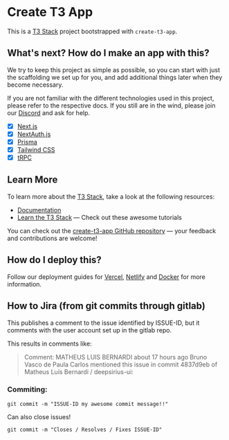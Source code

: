 # Create T3 App

This is a [T3 Stack](https://create.t3.gg/) project bootstrapped with `create-t3-app`.

## What's next? How do I make an app with this?

We try to keep this project as simple as possible, so you can start with just the scaffolding we set up for you, and add additional things later when they become necessary.

If you are not familiar with the different technologies used in this project, please refer to the respective docs. If you still are in the wind, please join our [Discord](https://t3.gg/discord) and ask for help.

- [x] [Next.js](https://nextjs.org)
- [x] [NextAuth.js](https://next-auth.js.org)
- [x] [Prisma](https://prisma.io)
- [x] [Tailwind CSS](https://tailwindcss.com)
- [x] [tRPC](https://trpc.io)

## Learn More

To learn more about the [T3 Stack](https://create.t3.gg/), take a look at the following resources:

- [Documentation](https://create.t3.gg/)
- [Learn the T3 Stack](https://create.t3.gg/en/faq#what-learning-resources-are-currently-available) — Check out these awesome tutorials

You can check out the [create-t3-app GitHub repository](https://github.com/t3-oss/create-t3-app) — your feedback and contributions are welcome!

## How do I deploy this?

Follow our deployment guides for [Vercel](https://create.t3.gg/en/deployment/vercel), [Netlify](https://create.t3.gg/en/deployment/netlify) and [Docker](https://create.t3.gg/en/deployment/docker) for more information.

## How to Jira (from git commits through gitlab)

This publishes a comment to the issue identified by ISSUE-ID, but it comments with the user account set up in the gitlab repo.

This results in comments like:

> Comment:
> MATHEUS LUIS BERNARDI
> about 17 hours ago
> Bruno Vasco de Paula Carlos mentioned this issue in commit 4837d9eb of Matheus Luís Bernardi / deepsirius-ui:

### Commiting:

```shell
git commit -m "ISSUE-ID my awesome commit message!!"
```

Can also close issues!

```shell
git commit -m "Closes / Resolves / Fixes ISSUE-ID"
```
